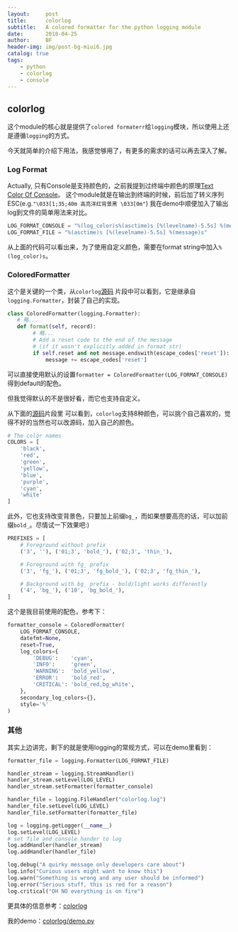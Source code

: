 ```yaml
---
layout:     post
title:      colorlog
subtitle:   A colored formatter for the python logging module
date:       2018-04-25
author:     BF
header-img: img/post-bg-miui6.jpg
catalog: true
tags:
    - python
    - colorlog
    - console
---
```

## colorlog
这个module的核心就是提供了`colored formaterr`给`logging`模块，所以使用上还是遵循`logging`的方式。

今天就简单的介绍下用法，我感觉够用了，有更多的需求的话可以再去深入了解。
<!-- more -->
### Log Format
Actually, 只有Console是支持颜色的，之前我提到过终端中颜色的原理[Text Color Of Console](https://bearfly1990.github.io/2018/04/21/ColorfulConsole/)。
这个module就是在输出到终端的时候，前后加了转义序列ESC(e.g.`"\033[1;35;40m 高亮洋红背景黑 \033[0m"`)
我在demo中顺便加入了输出log到文件的简单用法来对比。
```python
LOG_FORMAT_CONSOLE = "%(log_color)s%(asctime)s [%(levelname)-5.5s] %(message)s"
LOG_FORMAT_FILE = "%(asctime)s [%(levelname)-5.5s] %(message)s"
```
从上面的代码可以看出来，为了使用自定义颜色，需要在format string中加入`%(log_color)s`。

### ColoredFormatter
这个是关键的一个类，从`colorlog`[源码](https://github.com/borntyping/python-colorlog/blob/master/colorlog/colorlog.py)
片段中可以看到，它是继承自`logging.Formatter`，封装了自己的实现。
```python
class ColoredFormatter(logging.Formatter):
   # 略...
   def format(self, record):
        # 略...
        # Add a reset code to the end of the message
        # (if it wasn't explicitly added in format str)
        if self.reset and not message.endswith(escape_codes['reset']):
            message += escape_codes['reset']
```
可以直接使用默认的设置`formatter = ColoredFormatter(LOG_FORMAT_CONSOLE)`得到default的配色。

但我觉得默认的不是很好看，而它也支持自定义。

从下面的[源码](https://github.com/borntyping/python-colorlog/blob/master/colorlog/escape_codes.py)片段里
可以看到，`colorlog`支持8种颜色，可以挑个自己喜欢的，觉得不好的当然也可以改源码，加入自己的颜色。
```python
# The color names
COLORS = [
    'black',
    'red',
    'green',
    'yellow',
    'blue',
    'purple',
    'cyan',
    'white'
]
```
此外，它也支持改变背景色，只要加上前缀`bg_`，而如果想要高亮的话，可以加前缀`bold_`。尽情试一下效果吧:)
```python
PREFIXES = [
    # Foreground without prefix
    ('3', ''), ('01;3', 'bold_'), ('02;3', 'thin_'),

    # Foreground with fg_ prefix
    ('3', 'fg_'), ('01;3', 'fg_bold_'), ('02;3', 'fg_thin_'),

    # Background with bg_ prefix - bold/light works differently
    ('4', 'bg_'), ('10', 'bg_bold_'),
]
```
这个是我目前使用的配色，参考下：
```python
formatter_console = ColoredFormatter(
	LOG_FORMAT_CONSOLE,
	datefmt=None,
	reset=True,
	log_colors={
		'DEBUG':    'cyan',
		'INFO':     'green',
		'WARNING':  'bold_yellow',
		'ERROR':    'bold_red',
		'CRITICAL': 'bold_red,bg_white',
	},
	secondary_log_colors={},
	style='%'
)
```
### 其他
其实上边讲完，剩下的就是使用logging的常规方式，可以在demo里看到：
```python
formatter_file = logging.Formatter(LOG_FORMAT_FILE)

handler_stream = logging.StreamHandler()
handler_stream.setLevel(LOG_LEVEL)
handler_stream.setFormatter(formatter_console)

handler_file = logging.FileHandler("colorlog.log")
handler_file.setLevel(LOG_LEVEL)
handler_file.setFormatter(formatter_file)

log = logging.getLogger(__name__)
log.setLevel(LOG_LEVEL)
# set file and console hander to log
log.addHandler(handler_stream)
log.addHandler(handler_file)

log.debug("A quirky message only developers care about")
log.info("Curious users might want to know this")
log.warn("Something is wrong and any user should be informed")
log.error("Serious stuff, this is red for a reason")
log.critical("OH NO everything is on fire")
```
更具体的信息参考：[colorlog](https://github.com/borntyping/python-colorlog)

我的demo：[colorlog/demo.py](https://github.com/bearfly1990/PowerScript/blob/master/Python3/colorlog/demo.py)
